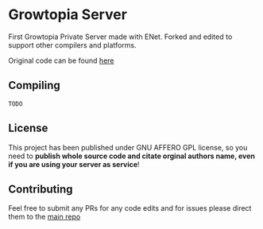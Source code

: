 # Growtopia Server
First Growtopia Private Server made with ENet.
Forked and edited to support other compilers and platforms.

Original code can be found [here](https://github.com/GrowtopiaNoobs/GrowtopiaServer)

## Compiling
`TODO`

## License
This project has been published under GNU AFFERO GPL license, so you need to **publish whole source code and citate orginal authors name, even if you are using your server as service**!

## Contributing
Feel free to submit any PRs for any code edits and for issues please direct them to the [main repo](https://github.com/GrowtopiaNoobs/GrowtopiaServer/issues)
